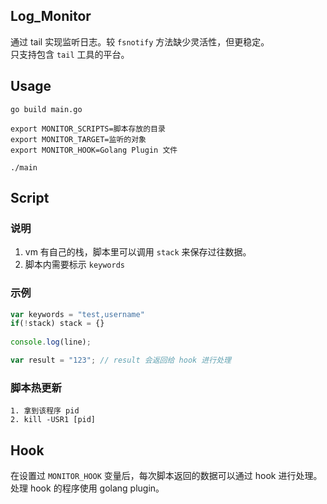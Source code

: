 ## Log_Monitor
通过 tail 实现监听日志。较 ```fsnotify``` 方法缺少灵活性，但更稳定。    
只支持包含 ```tail``` 工具的平台。


## Usage
```
go build main.go

export MONITOR_SCRIPTS=脚本存放的目录
export MONITOR_TARGET=监听的对象
export MONITOR_HOOK=Golang Plugin 文件 

./main

```
## Script
### 说明
1. vm 有自己的栈，脚本里可以调用 ```stack``` 来保存过往数据。
2. 脚本内需要标示 ```keywords```

### 示例
```javascript
var keywords = "test,username"
if(!stack) stack = {}
    
console.log(line);

var result = "123"; // result 会返回给 hook 进行处理
```

### 脚本热更新
```
1. 拿到该程序 pid
2. kill -USR1 [pid]
```

## Hook
在设置过 ```MONITOR_HOOK``` 变量后，每次脚本返回的数据可以通过 hook 进行处理。    
处理 hook 的程序使用 golang plugin。
